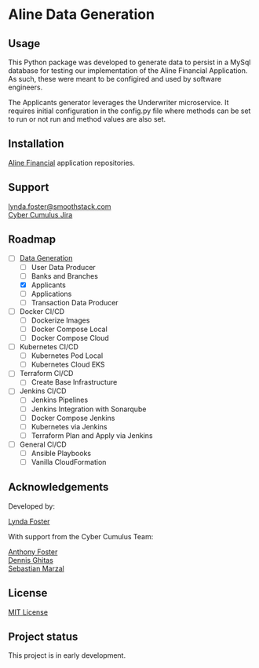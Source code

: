 # Aline Data Generation

## Usage
This Python package was developed to generate data to persist in a MySql database for testing our implementation of the Aline Financial Application. As such, these were meant to be configired and used by software engineers.

The Applicants generator leverages the Underwriter microservice. It requires initial configuration in the config.py file where methods can be set to run or not run and method values are also set.  

## Installation
[Aline Financial](https://git1.smoothstack.com/cohorts/2022/organizations/cyber-cumulus/lynda-foster) application repositories.

## Support
lynda.foster@smoothstack.com<br>
[Cyber Cumulus Jira](https://cyber-cumulus-smoothstack.atlassian.net/jira/software/projects/CC/boards/1)

## Roadmap
- [ ] [Data Generation](https://git1.smoothstack.com/cohorts/2022/organizations/cyber-cumulus/lynda-foster/aline-data-generation)
    - [ ] User Data Producer
    - [ ] Banks and Branches
    - [x] Applicants
    - [ ] Applications
    - [ ] Transaction Data Producer
- [ ] Docker CI/CD
    - [ ] Dockerize Images
    - [ ] Docker Compose Local
    - [ ] Docker Compose Cloud
- [ ] Kubernetes CI/CD
    - [ ] Kubernetes Pod Local
    - [ ] Kubernetes Cloud EKS
- [ ] Terraform CI/CD
    - [ ] Create Base Infrastructure
- [ ] Jenkins CI/CD
    - [ ] Jenkins Pipelines
    - [ ] Jenkins Integration with Sonarqube
    - [ ] Docker Compose Jenkins
    - [ ] Kubernetes via Jenkins
    - [ ] Terraform Plan and Apply via Jenkins
- [ ] General CI/CD
    - [ ] Ansible Playbooks
    - [ ] Vanilla CloudFormation

## Acknowledgements
Developed by:

[Lynda Foster](https://git1.smoothstack.com/lynda.foster)

With support from the Cyber Cumulus Team:

[Anthony Foster](https://git1.smoothstack.com/anthony.foster)<br>
[Dennis Ghitas](https://git1.smoothstack.com/dennis.ghitas)<br>
[Sebastian Marzal](https://git1.smoothstack.com/sebastian.marzal)

## License
[MIT License](LICENSE.md)

## Project status
This project is in early development. 
